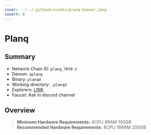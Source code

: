 ```yaml
---
cover: ../../.gitbook/assets/planq-banner.jpeg
coverY: 0
---
```


# Planq

## Summary

* Network Chain ID: `planq_7070-2`
* Denom: `aplanq`
* Binary: `planqd`
* Working directory: `.planqd`
* Explorers: [LINK](https://ping.pub/planq)
* Faucet: Ask in discord channel

## Overview

> **Minimum Hardware Requirements:** 4CPU 8RAM 100GB \
> **Recommended Hardware Requirements:** 8CPU 16RAM 200GB
